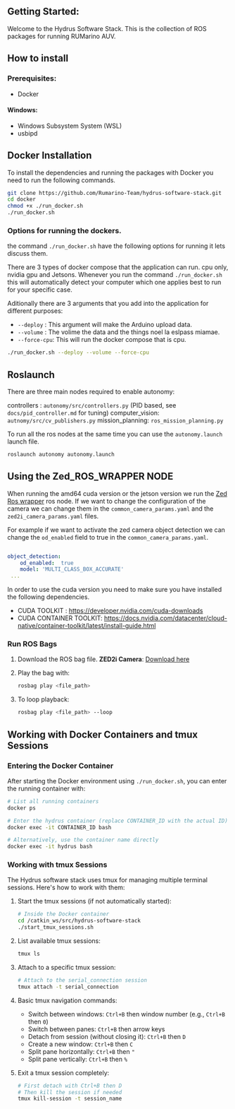 ## Getting Started:

Welcome to the Hydrus Software Stack. This is the collection of ROS packages for running RUMarino AUV.


## How to install

### Prerequisites:
- Docker
#### Windows:
 - Windows Subsystem System (WSL)
 - usbipd
## Docker Installation

To install the dependencies and running the packages with Docker you need to run the following commands.
```bash
git clone https://github.com/Rumarino-Team/hydrus-software-stack.git
cd docker
chmod +x ./run_docker.sh
./run_docker.sh
```

### Options for running the dockers.
the command  `./run_docker.sh` have the following options for running it lets discuss them.

There are 3 types of docker compose that the application can run. cpu only, nvidia gpu and Jetsons. Whenever you run the command `./run_docker.sh` this will automatically detect your computer which one applies best to run for your specific case.

Aditionally there are 3 arguments that you add into the application for different purposes:

- `--deploy` : This argument will make the Arduino upload data. 
- `--volume` : The volime the data and the things noel la eslpass miamae.
- `--force-cpu`: This will run the docker compose that is cpu.


```bash
./run_docker.sh --deploy --volume --force-cpu
```

## Roslaunch

There are three main nodes required to enable autonomy:

controllers : `autonomy/src/controllers.py` (PID based, see `docs/pid_controller.md` for tuning)
computer_vision: `autnomy/src/cv_publishers.py`
mission_planning: `ros_mission_planning.py`

To run all the ros nodes at the same time you can use the `autonomy.launch` launch file.

```bash
roslaunch autonomy autonomy.launch
```

## Using the Zed_ROS_WRAPPER NODE

When running the amd64 cuda version or the jetson version we run the  [Zed Ros wrapper](https://github.com/stereolabs/zed-ros-wrapper.git)  ros node. If we want
to change the configuration of the camera we can change them in the `common_camera_params.yaml` and the `zed2i_camera_params.yaml` files. 

For example if we want to activate the zed camera object detection we can change the `od_enabled` field to true in the `common_camera_params.yaml`.

```yaml

object_detection:
    od_enabled:  true       
    model: 'MULTI_CLASS_BOX_ACCURATE'
 ... 

```

In order to use the cuda version you need to make sure you have installed the following dependencies.

 - CUDA TOOLKIT : https://developer.nvidia.com/cuda-downloads
 - CUDA CONTAINER TOOLKIT:  https://docs.nvidia.com/datacenter/cloud-native/container-toolkit/latest/install-guide.html


### Run ROS Bags

1. Download the ROS bag file.  **ZED2i Camera**: [Download here](https://drive.google.com/file/d/16Lr-CbW1rW6rKh8_mWClTQMIjm2u0y8X/view?usp=drive_link)

2. Play the bag with:

    ```bash
    rosbag play <file_path>
    ```

3. To loop playback:

    ```bash
    rosbag play <file_path> --loop
    ```

## Working with Docker Containers and tmux Sessions

### Entering the Docker Container

After starting the Docker environment using `./run_docker.sh`, you can enter the running container with:

```bash
# List all running containers
docker ps

# Enter the hydrus container (replace CONTAINER_ID with the actual ID)
docker exec -it CONTAINER_ID bash

# Alternatively, use the container name directly
docker exec -it hydrus bash
```

### Working with tmux Sessions

The Hydrus software stack uses tmux for managing multiple terminal sessions. Here's how to work with them:

1. Start the tmux sessions (if not automatically started):

    ```bash
    # Inside the Docker container
    cd /catkin_ws/src/hydrus-software-stack
    ./start_tmux_sessions.sh
    ```

2. List available tmux sessions:

    ```bash
    tmux ls
    ```

3. Attach to a specific tmux session:

    ```bash
    # Attach to the serial_connection session
    tmux attach -t serial_connection
    ```

4. Basic tmux navigation commands:
   - Switch between windows: `Ctrl+B` then window number (e.g., `Ctrl+B` then `0`)
   - Switch between panes: `Ctrl+B` then arrow keys
   - Detach from session (without closing it): `Ctrl+B` then `D`
   - Create a new window: `Ctrl+B` then `C`
   - Split pane horizontally: `Ctrl+B` then `"`
   - Split pane vertically: `Ctrl+B` then `%`

5. Exit a tmux session completely:
    ```bash
    # First detach with Ctrl+B then D
    # Then kill the session if needed
    tmux kill-session -t session_name
    ```

